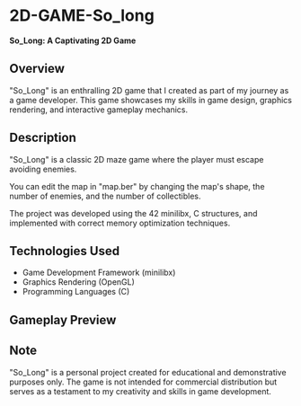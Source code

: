 # 2D-GAME-So_long

**So_Long: A Captivating 2D Game**

## Overview

"So_Long" is an enthralling 2D game that I created as part of my journey as a game developer. This game showcases my skills in game design, graphics rendering, and interactive gameplay mechanics.

## Description

"So_Long" is a classic 2D maze game where the player must escape avoiding enemies.

You can edit the map in "map.ber" by changing the map's shape, the number of enemies, and the number of collectibles.

The project was developed using the 42 minilibx, C structures, and implemented with correct memory optimization techniques.

## Technologies Used

- Game Development Framework (minilibx)
- Graphics Rendering (OpenGL)
- Programming Languages (C)

## Gameplay Preview


## Note

"So_Long" is a personal project created for educational and demonstrative purposes only. The game is not intended for commercial distribution but serves as a testament to my creativity and skills in game development.
